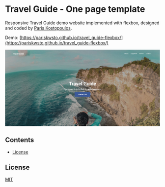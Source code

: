 # Travel Guide - One page template

Responsive Travel Guide demo website implemented with flexbox, designed and coded by [Paris Kostopoulos](https://github.com/pariskwsto). 

Demo: [https://pariskwsto.github.io/travel_guide-flexbox/](https://pariskwsto.github.io/travel_guide-flexbox/)

![Mockup demo](screenshots/pic.jpg)

## Contents
* [License](#license)

## License
[MIT](https://github.com/pariskwsto/travel_guide-flexbox/blob/master/LICENSE.md)
